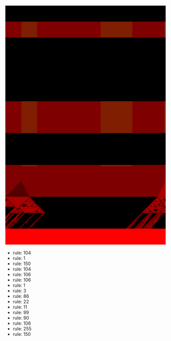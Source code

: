 ![photo](./output.png) 
 * rule: 104
* rule: 1
* rule: 150
* rule: 104
* rule: 106
* rule: 106
* rule: 1
* rule: 3
* rule: 86
* rule: 22
* rule: 11
* rule: 99
* rule: 90
* rule: 106
* rule: 255
* rule: 150
